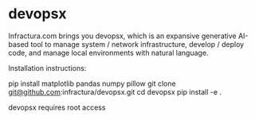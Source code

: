 devopsx
=====

Infractura.com brings you devopsx, which is an expansive generative AI-based tool to manage system / network infrastructure, develop / deploy code, and manage local environments with natural language.

Installation instructions:

pip install matplotlib pandas numpy pillow
git clone git@github.com:infractura/devopsx.git
cd devopsx
pip install -e .

devopsx requires root access 

